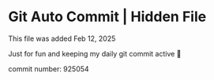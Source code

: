 # Git Auto Commit | Hidden File

This file was added Feb 12, 2025

Just for fun and keeping my daily git commit active 🤪

commit number: 925054
